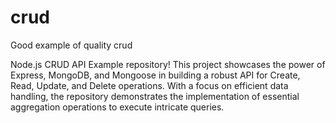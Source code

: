# crud
Good example of quality crud

Node.js CRUD API Example repository! This project showcases the power of Express, MongoDB, and Mongoose in building a robust API for Create, Read, Update, and Delete operations. With a focus on efficient data handling, the repository demonstrates the implementation of essential aggregation operations to execute intricate queries.